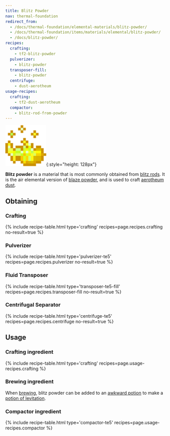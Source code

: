 ```yaml
---
title: Blitz Powder
nav: thermal-foundation
redirect_from:
  - /docs/thermal-foundation/elemental-materials/blitz-powder/
  - /docs/thermal-foundation/items/materials/elemental/blitz-powder/
  - /docs/blitz-powder/
recipes:
  crafting:
    - tf2-blitz-powder
  pulverizer:
    - blitz-powder
  transposer-fill:
    - blitz-powder
  centrifuge:
    - dust-aerotheum
usage-recipes:
  crafting:
    - tf2-dust-aerotheum
  compactor:
    - blitz-rod-from-powder
---
```


![Blitz powder](/assets/images/thermal-foundation/blitz-powder.gif){:style="height: 128px"}


**Blitz powder** is a material that is most commonly obtained from [blitz
rods](/docs/thermal-foundation/blitz-rod/). It is the air elemental version of [blaze
powder](https://minecraft.gamepedia.com/Blaze_Powder), and is used to craft
[aerotheum dust](/docs/thermal-foundation/aerotheum-dust/).


Obtaining
---------

### Crafting
{% include recipe-table.html type='crafting' recipes=page.recipes.crafting no-result=true %}

### Pulverizer
{% include recipe-table.html type='pulverizer-te5' recipes=page.recipes.pulverizer no-result=true %}

### Fluid Transposer
{% include recipe-table.html type='transposer-te5-fill' recipes=page.recipes.transposer-fill no-result=true %}

### Centrifugal Separator
{% include recipe-table.html type='centrifuge-te5' recipes=page.recipes.centrifuge no-result=true %}


Usage
-----

### Crafting ingredient
{% include recipe-table.html type='crafting' recipes=page.usage-recipes.crafting %}

### Brewing ingredient
When [brewing](https://minecraft.gamepedia.com/Brewing), blitz powder can be
added to an [awkward
potion](https://minecraft.gamepedia.com/Potion#Base_potions) to make a [potion
of levitation](/docs/cofh-core-4/potions/).

### Compactor ingredient
{% include recipe-table.html type='compactor-te5' recipes=page.usage-recipes.compactor %}
